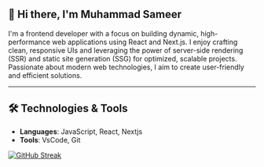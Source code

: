 ## 👋 Hi there, I'm Muhammad Sameer

I'm a frontend developer with a focus on building dynamic, high-performance web applications using React and Next.js. I enjoy crafting clean, responsive UIs and leveraging the power of server-side rendering (SSR) and static site generation (SSG) for optimized, scalable projects. Passionate about modern web technologies, I aim to create user-friendly and efficient solutions.
 ***
 ## 🛠️ Technologies & Tools

 - **Languages**: JavaScript, React, Nextjs
 - **Tools**: VsCode, Git

[![GitHub Streak](https://streak-stats.demolab.com?user=SameerAteeq&theme=dark&hide_border=true)](https://git.io/streak-stats)
